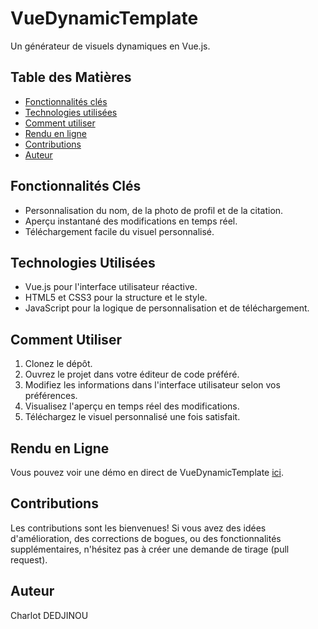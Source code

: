 # VueDynamicTemplate
Un générateur de visuels dynamiques en Vue.js.

## Table des Matières
- [Fonctionnalités clés](#fonctionnalités-clés)
- [Technologies utilisées](#technologies-utilisées)
- [Comment utiliser](#comment-utiliser)
- [Rendu en ligne](#rendu-en-ligne)
- [Contributions](#contributions)
- [Auteur](#auteur)

## Fonctionnalités Clés
- Personnalisation du nom, de la photo de profil et de la citation.
- Aperçu instantané des modifications en temps réel.
- Téléchargement facile du visuel personnalisé.

## Technologies Utilisées
- Vue.js pour l'interface utilisateur réactive.
- HTML5 et CSS3 pour la structure et le style.
- JavaScript pour la logique de personnalisation et de téléchargement.

## Comment Utiliser
1. Clonez le dépôt.
2. Ouvrez le projet dans votre éditeur de code préféré.
3. Modifiez les informations dans l'interface utilisateur selon vos préférences.
4. Visualisez l'aperçu en temps réel des modifications.
5. Téléchargez le visuel personnalisé une fois satisfait.

## Rendu en Ligne
Vous pouvez voir une démo en direct de VueDynamicTemplate [ici](Lien_vers_votre_rendu_en_ligne).

## Contributions
Les contributions sont les bienvenues! Si vous avez des idées d'amélioration, des corrections de bogues, ou des fonctionnalités supplémentaires, n'hésitez pas à créer une demande de tirage (pull request).

## Auteur
Charlot DEDJINOU